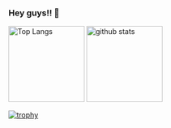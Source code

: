 ### Hey guys!! 👋

<p align="left"> 
  <img alt="Top Langs" height="150px" src="https://github-readme-stats.vercel.app/api/top-langs/?username=HighSere&layout=compact&count_private=true&show_icons=true&theme=onedark" />
  <img alt="github stats" height="150px" src="https://github-readme-stats.vercel.app/api?username=HighSere&count_private=true&show_icons=true&show_icons=true&theme=onedark" />
</p>

[![trophy](https://github-profile-trophy.vercel.app/?username=HighSere&theme=onedark&column=7
)](https://github.com/ryo-ma/github-profile-trophy)
